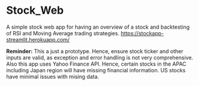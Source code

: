 # Stock_Web
A simple stock web app for having an overview of a stock and backtesting of RSI and Moving Average trading strategies. 
https://stockapp-streamlit.herokuapp.com/


**Reminder:**
This a just a prototype. Hence, ensure stock ticker and other inputs are valid, as exception and error handling is not very comprehensive.
Also this app uses Yahoo Finance API. Hence, certain stocks in the APAC including Japan region will have missing financial information.
US stocks have minimal issues with mising data. 

